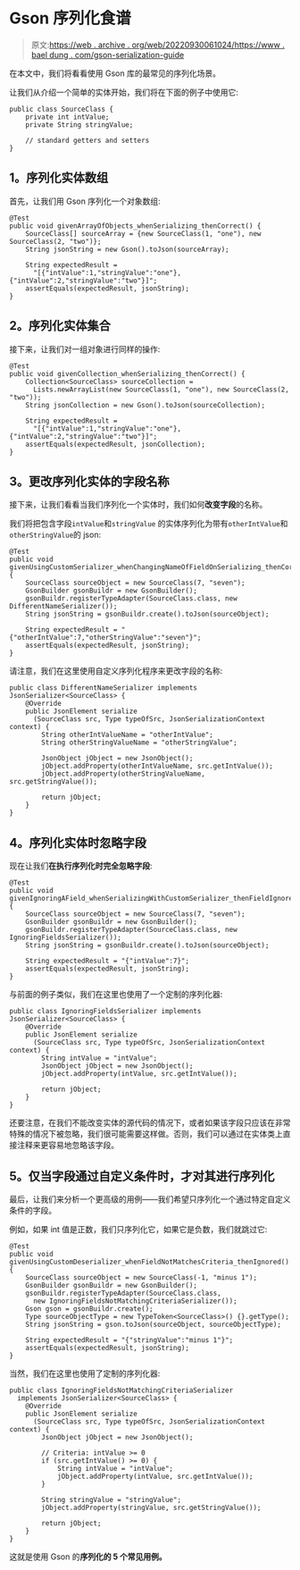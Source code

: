# Gson 序列化食谱

> 原文:[https://web . archive . org/web/20220930061024/https://www . bael dung . com/gson-serialization-guide](https://web.archive.org/web/20220930061024/https://www.baeldung.com/gson-serialization-guide)

在本文中，我们将看看使用 Gson 库的最常见的序列化场景。

让我们从介绍一个简单的实体开始，我们将在下面的例子中使用它:

```
public class SourceClass {
    private int intValue;
    private String stringValue;

    // standard getters and setters
}
```

## **1。序列化实体数组**

首先，让我们用 Gson 序列化一个对象数组:

```
@Test
public void givenArrayOfObjects_whenSerializing_thenCorrect() {
    SourceClass[] sourceArray = {new SourceClass(1, "one"), new SourceClass(2, "two")};
    String jsonString = new Gson().toJson(sourceArray);

    String expectedResult = 
      "[{"intValue":1,"stringValue":"one"},{"intValue":2,"stringValue":"two"}]";
    assertEquals(expectedResult, jsonString);
}
```

## **2。序列化实体集合**

接下来，让我们对一组对象进行同样的操作:

```
@Test
public void givenCollection_whenSerializing_thenCorrect() {
    Collection<SourceClass> sourceCollection = 
      Lists.newArrayList(new SourceClass(1, "one"), new SourceClass(2, "two"));
    String jsonCollection = new Gson().toJson(sourceCollection);

    String expectedResult = 
      "[{"intValue":1,"stringValue":"one"},{"intValue":2,"stringValue":"two"}]";
    assertEquals(expectedResult, jsonCollection);
}
```

## **3。更改序列化实体的字段名称**

接下来，让我们看看当我们序列化一个实体时，我们如何**改变字段**的名称。

我们将把包含字段`intValue`和`stringValue` 的实体序列化为带有`otherIntValue`和`otherStringValue`的 json:

```
@Test
public void givenUsingCustomSerializer_whenChangingNameOfFieldOnSerializing_thenCorrect() {
    SourceClass sourceObject = new SourceClass(7, "seven");
    GsonBuilder gsonBuildr = new GsonBuilder();
    gsonBuildr.registerTypeAdapter(SourceClass.class, new DifferentNameSerializer());
    String jsonString = gsonBuildr.create().toJson(sourceObject);

    String expectedResult = "{"otherIntValue":7,"otherStringValue":"seven"}";
    assertEquals(expectedResult, jsonString);
}
```

请注意，我们在这里使用自定义序列化程序来更改字段的名称:

```
public class DifferentNameSerializer implements JsonSerializer<SourceClass> {
    @Override
    public JsonElement serialize
      (SourceClass src, Type typeOfSrc, JsonSerializationContext context) {
        String otherIntValueName = "otherIntValue";
        String otherStringValueName = "otherStringValue";

        JsonObject jObject = new JsonObject();
        jObject.addProperty(otherIntValueName, src.getIntValue());
        jObject.addProperty(otherStringValueName, src.getStringValue());

        return jObject;
    }
}
```

## **4。序列化实体时忽略字段**

现在让我们**在执行序列化时完全忽略字段**:

```
@Test
public void givenIgnoringAField_whenSerializingWithCustomSerializer_thenFieldIgnored() {
    SourceClass sourceObject = new SourceClass(7, "seven");
    GsonBuilder gsonBuildr = new GsonBuilder();
    gsonBuildr.registerTypeAdapter(SourceClass.class, new IgnoringFieldsSerializer());
    String jsonString = gsonBuildr.create().toJson(sourceObject);

    String expectedResult = "{"intValue":7}";
    assertEquals(expectedResult, jsonString);
}
```

与前面的例子类似，我们在这里也使用了一个定制的序列化器:

```
public class IgnoringFieldsSerializer implements JsonSerializer<SourceClass> {
    @Override
    public JsonElement serialize
      (SourceClass src, Type typeOfSrc, JsonSerializationContext context) {
        String intValue = "intValue";
        JsonObject jObject = new JsonObject();
        jObject.addProperty(intValue, src.getIntValue());

        return jObject;
    }
}
```

还要注意，在我们不能改变实体的源代码的情况下，或者如果该字段只应该在非常特殊的情况下被忽略，我们很可能需要这样做。否则，我们可以通过在实体类上直接注释来更容易地忽略该字段。

## **5。仅当字段通过自定义条件**时，才对其进行序列化

最后，让我们来分析一个更高级的用例——我们希望只序列化一个通过特定自定义条件的字段。

例如，如果 int 值是正数，我们只序列化它，如果它是负数，我们就跳过它:

```
@Test
public void givenUsingCustomDeserializer_whenFieldNotMatchesCriteria_thenIgnored() {
    SourceClass sourceObject = new SourceClass(-1, "minus 1");
    GsonBuilder gsonBuildr = new GsonBuilder();
    gsonBuildr.registerTypeAdapter(SourceClass.class, 
      new IgnoringFieldsNotMatchingCriteriaSerializer());
    Gson gson = gsonBuildr.create();
    Type sourceObjectType = new TypeToken<SourceClass>() {}.getType();
    String jsonString = gson.toJson(sourceObject, sourceObjectType);

    String expectedResult = "{"stringValue":"minus 1"}";
    assertEquals(expectedResult, jsonString);
}
```

当然，我们在这里也使用了定制的序列化器:

```
public class IgnoringFieldsNotMatchingCriteriaSerializer 
  implements JsonSerializer<SourceClass> {
    @Override
    public JsonElement serialize
      (SourceClass src, Type typeOfSrc, JsonSerializationContext context) {
        JsonObject jObject = new JsonObject();

        // Criteria: intValue >= 0
        if (src.getIntValue() >= 0) {
            String intValue = "intValue";
            jObject.addProperty(intValue, src.getIntValue());
        }

        String stringValue = "stringValue";
        jObject.addProperty(stringValue, src.getStringValue());

        return jObject;
    }
}
```

这就是使用 Gson 的**序列化的 5 个常见用例。**